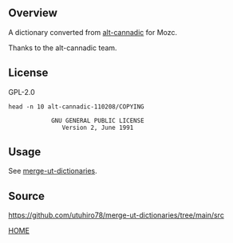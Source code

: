 ## Overview

A dictionary converted from [alt-cannadic](https://ja.osdn.net/projects/alt-cannadic/wiki/FrontPage) for Mozc.

Thanks to the alt-cannadic team.

## License

GPL-2.0

```
head -n 10 alt-cannadic-110208/COPYING

		    GNU GENERAL PUBLIC LICENSE
		       Version 2, June 1991
```

## Usage

See [merge-ut-dictionaries](https://github.com/utuhiro78/merge-ut-dictionaries).

## Source

https://github.com/utuhiro78/merge-ut-dictionaries/tree/main/src

[HOME](http://linuxplayers.g1.xrea.com/mozc-ut.html)
